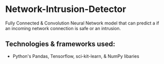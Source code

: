 # Network-Intrusion-Detector
Fully Connected & Convolution Neural Network model that can predict a if an incoming network connection is safe or an intrusion. 

## Technologies & frameworks used:
- Python's Pandas, Tensorflow, sci-kit-learn, & NumPy libaries
